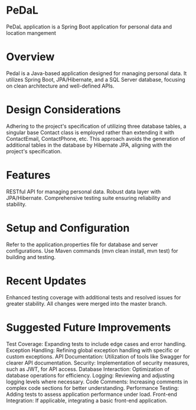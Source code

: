# PeDaL
PeDaL application is a Spring Boot application for personal data and location mangement

# Overview
Pedal is a Java-based application designed for managing personal data. 
It utilizes Spring Boot, JPA/Hibernate, and a SQL Server database, focusing on clean architecture and well-defined APIs.

# Design Considerations
Adhering to the project's specification of utilizing three database tables, a singular base Contact class is employed rather than extending it with ContactEmail, ContactPhone, etc. 
This approach avoids the generation of additional tables in the database by Hibernate JPA, aligning with the project's specification.

# Features
RESTful API for managing personal data.
Robust data layer with JPA/Hibernate.
Comprehensive testing suite ensuring reliability and stability.

# Setup and Configuration
Refer to the application.properties file for database and server configurations. 
Use Maven commands (mvn clean install, mvn test) for building and testing.

# Recent Updates
Enhanced testing coverage with additional tests and resolved issues for greater stability.
All changes were merged into the master branch.

# Suggested Future Improvements
Test Coverage: Expanding tests to include edge cases and error handling.
Exception Handling: Refining global exception handling with specific or custom exceptions.
API Documentation: Utilization of tools like Swagger for clearer API documentation.
Security: Implementation of security measures, such as JWT, for API access.
Database Interaction: Optimization of database operations for efficiency.
Logging: Reviewing and adjusting logging levels where necessary.
Code Comments: Increasing comments in complex code sections for better understanding.
Performance Testing: Adding tests to assess application performance under load.
Front-end Integration: If applicable, integrating a basic front-end application.
